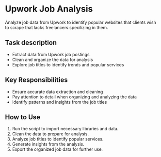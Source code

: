 # Upwork Job Analysis

Analyze job data from Upwork to identify popular websites that clients wish to scrape that lacks freelancers specilizing in them.

## Task description

- Extract data from Upwork job postings
- Clean and organize the data for analysis
- Explore job titles to identify trends and popular services

## Key Responsibilities

- Ensure accurate data extraction and cleaning
- Pay attention to detail when organizing and analyzing the data
- Identify patterns and insights from the job titles

## How to Use

1. Run the script to import necessary libraries and data.
2. Clean the data to prepare for analysis.
3. Analyze job titles to identify popular services.
4. Generate insights from the analysis.
5. Export the organized job data for further use.
